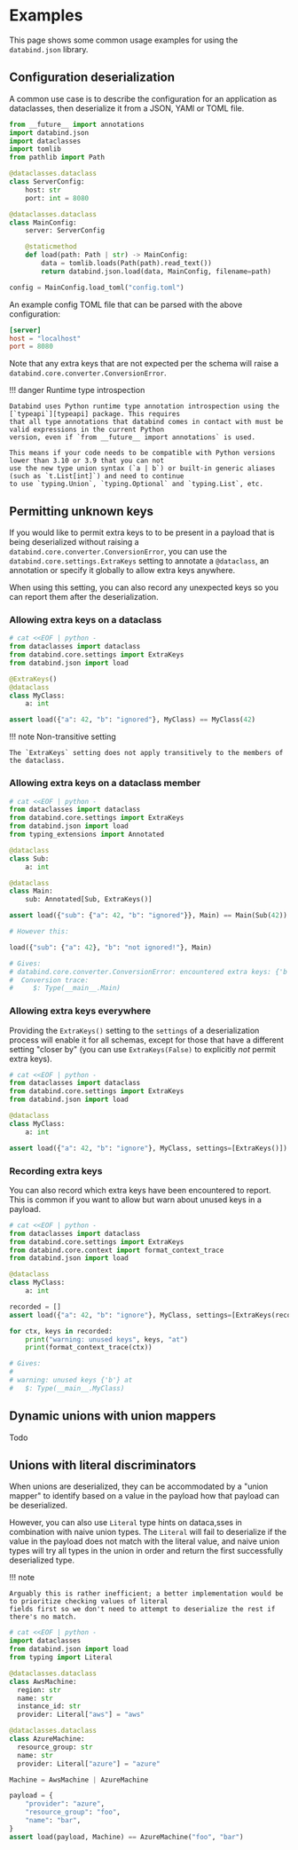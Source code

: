 # Examples

This page shows some common usage examples for using the `databind.json` library.

## Configuration deserialization

A common use case is to describe the configuration for an application as dataclasses, then deserialize it from a
JSON, YAMl or TOML file.

```py
from __future__ import annotations
import databind.json
import dataclasses
import tomlib
from pathlib import Path

@dataclasses.dataclass
class ServerConfig:
    host: str
    port: int = 8080

@dataclasses.dataclass
class MainConfig:
    server: ServerConfig

    @staticmethod
    def load(path: Path | str) -> MainConfig:
        data = tomlib.loads(Path(path).read_text())
        return databind.json.load(data, MainConfig, filename=path)

config = MainConfig.load_toml("config.toml")
```

An example config TOML file that can be parsed with the above configuration:

```toml
[server]
host = "localhost"
port = 8080
```

Note that any extra keys that are not expected per the schema will raise a `databind.core.converter.ConversionError`.

!!! danger Runtime type introspection

    Databind uses Python runtime type annotation introspection using the [`typeapi`][typeapi] package. This requires
    that all type annotations that databind comes in contact with must be valid expressions in the current Python
    version, even if `from __future__ import annotations` is used.

    This means if your code needs to be compatible with Python versions lower than 3.10 or 3.9 that you can not
    use the new type union syntax (`a | b`) or built-in generic aliases (such as `t.List[int]`) and need to continue
    to use `typing.Union`, `typing.Optional` and `typing.List`, etc.

[typeapi]: https://pypi.org/project/typeapi/

## Permitting unknown keys

If you would like to permit extra keys to to be present in a payload that is being deserialized without raising a
`databind.core.converter.ConversionError`, you can use the `databind.core.settings.ExtraKeys` setting
to annotate a `@dataclass`, an annotation or specify it globally to allow extra keys anywhere.

When using this setting, you can also record any unexpected keys so you can report them after the deserialization.

### Allowing extra keys on a dataclass

```py
# cat <<EOF | python -
from dataclasses import dataclass
from databind.core.settings import ExtraKeys
from databind.json import load

@ExtraKeys()
@dataclass
class MyClass:
    a: int

assert load({"a": 42, "b": "ignored"}, MyClass) == MyClass(42)
```

!!! note Non-transitive setting

    The `ExtraKeys` setting does not apply transitively to the members of the dataclass.

### Allowing extra keys on a dataclass member

```py
# cat <<EOF | python -
from dataclasses import dataclass
from databind.core.settings import ExtraKeys
from databind.json import load
from typing_extensions import Annotated

@dataclass
class Sub:
    a: int

@dataclass
class Main:
    sub: Annotated[Sub, ExtraKeys()]

assert load({"sub": {"a": 42, "b": "ignored"}}, Main) == Main(Sub(42))

# However this:

load({"sub": {"a": 42}, "b": "not ignored!"}, Main)

# Gives:
# databind.core.converter.ConversionError: encountered extra keys: {'b'}
#  Conversion trace:
#     $: Type(__main__.Main)
```

### Allowing extra keys everywhere

Providing the `ExtraKeys()` setting to the `settings` of a deserialization process will enable it for all schemas,
except for those that have a different setting "closer by" (you can use `ExtraKeys(False)` to explicitly _not_ permit extra keys).

```py
# cat <<EOF | python -
from dataclasses import dataclass
from databind.core.settings import ExtraKeys
from databind.json import load

@dataclass
class MyClass:
    a: int

assert load({"a": 42, "b": "ignore"}, MyClass, settings=[ExtraKeys()]) == MyClass(42)
```

### Recording extra keys

You can also record which extra keys have been encountered to report. This is common if you want to allow but
warn about unused keys in a payload.

```py
# cat <<EOF | python -
from dataclasses import dataclass
from databind.core.settings import ExtraKeys
from databind.core.context import format_context_trace
from databind.json import load

@dataclass
class MyClass:
    a: int

recorded = []
assert load({"a": 42, "b": "ignore"}, MyClass, settings=[ExtraKeys(recorder=lambda ctx, keys: recorded.append((ctx, keys)))]) == MyClass(42)

for ctx, keys in recorded:
    print("warning: unused keys", keys, "at")
    print(format_context_trace(ctx))

# Gives:
#
# warning: unused keys {'b'} at
#   $: Type(__main__.MyClass)
```

## Dynamic unions with union mappers

Todo

## Unions with literal discriminators

When unions are deserialized, they can be accommodated by a "union mapper" to identify based on a value in the
payload how that payload can be deserialized.

However, you can also use `Literal` type hints on dataca,sses in combination with naive union types. The `Literal`
will fail to deserialize if the value in the payload does not match with the literal value, and naive union types will
try all types in the union in order and return the first successfully deserialized type.

!!! note

    Arguably this is rather inefficient; a better implementation would be to prioritize checking values of literal
    fields first so we don't need to attempt to deserialize the rest if there's no match.

```py
# cat <<EOF | python -
import dataclasses
from databind.json import load
from typing import Literal

@dataclasses.dataclass
class AwsMachine:
  region: str
  name: str
  instance_id: str
  provider: Literal["aws"] = "aws"

@dataclasses.dataclass
class AzureMachine:
  resource_group: str
  name: str
  provider: Literal["azure"] = "azure"

Machine = AwsMachine | AzureMachine

payload = {
    "provider": "azure",
    "resource_group": "foo",
    "name": "bar",
}
assert load(payload, Machine) == AzureMachine("foo", "bar")
```
